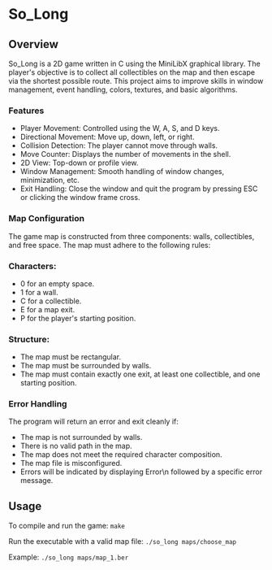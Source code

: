 # So_Long

## Overview
So_Long is a 2D game written in C using the MiniLibX graphical library. The player's objective is to collect all collectibles on the map and then escape via the shortest possible route. This project aims to improve skills in window management, event handling, colors, textures, and basic algorithms.

### Features
- Player Movement: Controlled using the W, A, S, and D keys.
- Directional Movement: Move up, down, left, or right.
- Collision Detection: The player cannot move through walls.
- Move Counter: Displays the number of movements in the shell.
- 2D View: Top-down or profile view.
- Window Management: Smooth handling of window changes, minimization, etc.
- Exit Handling: Close the window and quit the program by pressing ESC or clicking the window frame cross.

### Map Configuration
The game map is constructed from three components: walls, collectibles, and free space. The map must adhere to the following rules:

### Characters:
- 0 for an empty space.
- 1 for a wall.
- C for a collectible.
- E for a map exit.
- P for the player's starting position.

### Structure:
- The map must be rectangular.
- The map must be surrounded by walls.
- The map must contain exactly one exit, at least one collectible, and one starting position.

### Error Handling
The program will return an error and exit cleanly if:
- The map is not surrounded by walls.
- There is no valid path in the map.
- The map does not meet the required character composition.
- The map file is misconfigured.
- Errors will be indicated by displaying Error\n followed by a specific error message.


## Usage
To compile and run the game:
`make`

Run the executable with a valid map file:
`./so_long maps/choose_map` 

Example:
`./so_long maps/map_1.ber`
